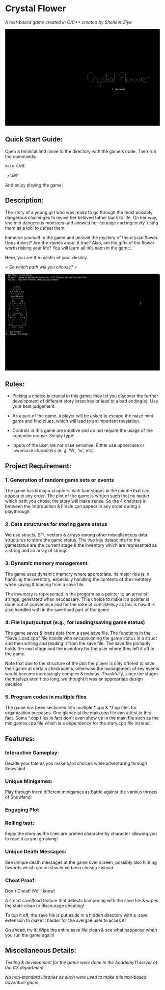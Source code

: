 # Crystal Flower
*A text-based game created in C/C++ created by Shaheer Ziya*

![gameplay](start.gif)

## Quick Start Guide:

Open a terminal and move to the directory with the game's code. Then run the commands:

```
make GAME 

./GAME
```

And enjoy playing the game!


## Description:

The story of a young girl who was ready to go through the most possibly dangerous challenges to revive her beloved father back to life. On her way, she met dangerous monsters and showed her courage and ingenuity, using them as a tool to defeat them. 

Immerse yourself in the game and unravel the mystery of the crystal flower. Does it exist? Are the stories about it true? Also, are the gifts of the flower worth risking your life? You will learn all this soon in the game... 

Here, you are the master of your destiny. 

_= So which path will you choose? =_

![gameplay](game.gif)

## Rules:

* Picking a choice is crucial in this game; they let you discover the further development of different story branches or lead to a bad ending(s). Use your best judgement. 

* As a part of the game, a player will be asked to escape the maze mini-game and find clues, which will lead to an important revelation.

* Controls in this game are intuitive and do not require the usage of the computer mouse. Simply type!

* Inputs of the user are not case sensitive. Either use uppercase or lowercase characters (e. g. 'W', 'w', etc).


## Project Requirement:

### 1. Generation of random game sets or events

The game has 6 major chapters, with four stages in the middle that can appear in any order. The plot of the game is written such that no matter which path you chose, the story will make sense. So the 4 chapters in between the Intorduction & Finale can appear in any order during a playthrough.

### 2. Data structures for storing game status

We use structs, STL vectors & arrays among other miscellaneous data structures to store the game status. The two key datapoints for the gamestatus are the current stage & the inventory which are represented as a string and an array of strings.

### 3. Dynamic memory management

The game uses dynamic memory where appropriate. Its major role is in handling the inventory, especially handling the contents of the inventory when saving & loading from a save file.

The inventory is represented in the program as a pointer to an array of strings, generated when neccessary. This choice to make it a pointer is done out of convenince and for the sake of consistency as this is how it is also handled with in the save/load part of the game

### 4. File input/output (e.g., for loading/saving game status)

The game saves & loads data from a save.save file. The functions in the "Save_Load.cpp" file handle with encapsulating the game status in a struct and then writing and reading it from the save file. The save file primarily holds the next stage and the inventory for the user where they left it off in the game.

Note that due to the structure of the plot the player is only offered to save their game at certain checkpoints, otherwise the management of key events would become increasingly complex & tedious. Thankfully, since the stages themselves aren't too long, we thought it was an appropriate design decision.

### 5. Program codes in multiple files

The game has been sectioned into multiple *.cpp & *.hpp files for organization purposes. One glance at the main.cpp file can attest to this fact. Some *.cpp files in fact don't even show up in the main file such as the minigames.cpp file which is a dependency for the story.cpp file instead.

## Features:

### **Interactive Gameplay:**
  
  Decide your fate as you make hard choices while adventuring through Snowland

### **Unique Minigames:**
  
  Play through three different minigames as battle against the various threats of Snowland!

### **Engaging Plot**

### **Rolling text:**
  
  Enjoy the story as the lines are printed character by character allowing you to read it as you go along!

### **Unique Death Messages:**
  
  See unique death messages at the game over screen, possibly also hinting towards which option should've been chosen instead

### **Cheat Proof:**
  
  Don't Cheat! We'll know!
  
  A smart save/load feature that detects hampering with the save file & wipes the state clean to discourage cheating!
  
  To top it off, the save file is put aside in a hidden directory with a .save extension to make it harder for the avergae user to acces it!
  
  Go ahead, try it! Wipe the entire save file clean & see what happense when you run the game again!


## Miscellaneous Details:

*Testing & development for the game were done in the Academy11 server of the CS department*

*No non-standard libraries as such were used to make this text-based adventure game.*
